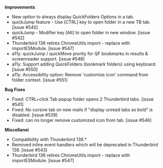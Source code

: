 
**Improvements**

*   New option to always display QuickFolders Options in a tab. 
*   quickJump feature - Use [CTRL] key to open folder in a new TB tab. [issue #540]
*   quickJump - Modifier key [Alt] to open folder in new window. [issue #542]
*   Thunderbird 136 retires ChromeUtils.import - replace with importESModule. [issue #547] 
*   a11y: quickJump / quickMove prority for QF bookmarks in results & screenreader support. [issue #548]
*   a11y: Support adding QuickFolders (bookmark folders) using keyboard. [issue #550]
*   a11y: Accessibility option: Remove 'customize icon' command from folder context. [issue #551]
  

**Bug Fixes**

*   Fixed: CTRL+click Tab popup folder opens 2 Thunderbird tabs. [issue #541]
*   Fixed: No cursive tab on new mails if "display unread tabs as bold" is disabled. [issue #539]
*   Fixed: can no longer remove customized icon from tab. [issue #546]

**Miscellanei**

*   Compatibility with Thunderbird 136.*
*   Removed inline event handlers which will be deprecated in Thunderbird 136. [issue #543]
*   Thunderbird 136 retires ChromeUtils.import - replace with importESModule. [issue #547]

